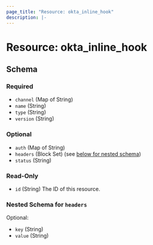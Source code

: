 ```yaml
---
page_title: "Resource: okta_inline_hook"
description: |-
---
```


# Resource: okta_inline_hook

<!-- schema generated by tfplugindocs -->

## Schema

### Required

- `channel` (Map of String)
- `name` (String)
- `type` (String)
- `version` (String)

### Optional

- `auth` (Map of String)
- `headers` (Block Set) (see [below for nested schema](#nestedblock--headers))
- `status` (String)

### Read-Only

- `id` (String) The ID of this resource.

<a id="nestedblock--headers"></a>

### Nested Schema for `headers`

Optional:

- `key` (String)
- `value` (String)
